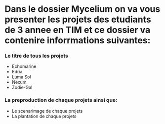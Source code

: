 # Dans le dossier Mycelium on va vous presenter les projets des etudiants de 3 annee en TIM et ce dossier va contenire inforrmations suivantes: 

### Le titre de tous les projets 
- Echomarine 
- Edria 
- Luma Sol
- Nexum
- Zodie-Gal

### La preproduction de chaque projets ainsi que: 
- Le scenarimage de chaque projets
- La plantation de chaque projets
